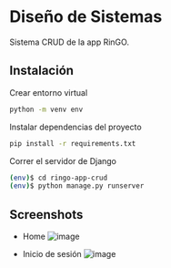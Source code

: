 # Diseño de Sistemas

Sistema CRUD de la app RinGO.

## Instalación

Crear entorno virtual
```bash
python -m venv env
```
Instalar dependencias del proyecto

```bash
pip install -r requirements.txt
```

Correr el servidor de Django

```bash
(env)$ cd ringo-app-crud
(env)$ python manage.py runserver
```

## Screenshots

- Home
   ![image](https://github.com/user-attachments/assets/4a1f1340-f4e6-4b3f-91d5-1e53a82aa2ce)

- Inicio de sesión
![image](https://github.com/user-attachments/assets/499c410f-b9e1-4efe-81de-c633f5785788)

  

